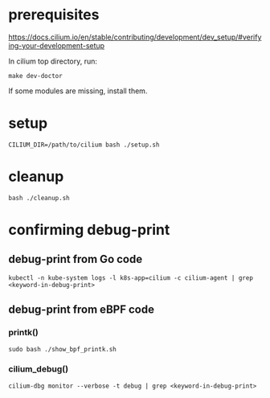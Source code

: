 # prerequisites
https://docs.cilium.io/en/stable/contributing/development/dev_setup/#verifying-your-development-setup

In cilium top directory, run:
```
make dev-doctor
```
If some modules are missing, install them.

# setup
```
CILIUM_DIR=/path/to/cilium bash ./setup.sh
```

# cleanup
```
bash ./cleanup.sh
```

# confirming debug-print
## debug-print from Go code
```
kubectl -n kube-system logs -l k8s-app=cilium -c cilium-agent | grep <keyword-in-debug-print>
```

## debug-print from eBPF code
### printk()
```
sudo bash ./show_bpf_printk.sh
```

### cilium_debug()
```
cilium-dbg monitor --verbose -t debug | grep <keyword-in-debug-print>
```